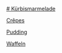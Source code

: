 [# Kürbismarmelade](kuerbismarmelade.md)

[Crêpes](Crepes.md)

[Pudding](pudding.md)

[Waffeln](waffeln.md)

